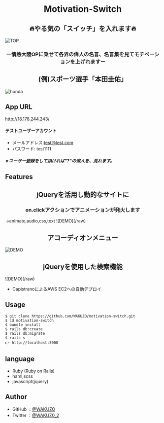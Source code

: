 <h1 align="center">Motivation-Switch</h1>

<h2 align="center">🔥やる気の「スイッチ」を入れます🔥</h2>

![TOP](https://gyazo.com/b4ce55ad2e1c11b17b62a56c4a5825c0/raw)

<h3 align="center">ー情熱大陸OPに乗せて各界の偉人の名言、名言集を見てモチベーションを上げれますー</h3>    

<h2 align="center">(例)スポーツ選手「本田圭佑」</h2>

![honda](https://gyazo.com/242a69597d7436089b2c77832024c740/raw)  


## App URL

http://18.178.244.243/

#### テストユーザーアカウント
  - メールアドレス:test@test.com
  - パスワード: test1111
##### ※ユーザー登録をして頂ければ"?"の偉人を、見れます。  


## Features

<h2 align="center">jQueryを活用し動的なサイトに</h2>
<h3 align="center">on.clickアクションでアニメーションが発火します</h3>
<p1 align="center">→animate,audio,css,text</p1>
![DEMO](/raw)

<h2 align="center">アコーディオンメニュー</h2>

![DEMO](/raw)

<h2 align="center">jQueryを使用した検索機能</h2>
![DEMO](/raw)

- CapistranoによるAWS EC2への自動デプロイ  


## Usage

```
$ git clone https://github.com/WAKUZO/motivation-switch.git
$ cd motivation-switch
$ bundle install
$ rails db:create
$ rails db:migrate
$ rails s
👉 http://localhost:3000
```  


## language

- Ruby (Ruby on Rails)
- haml,scss
- javascript(jquery)  


## Author

- GitHub
  ：<a href="https://github.com/WAKUZO?tab=repositories">@WAKUZO</a>
- Twitter
  ：<a href="https://twitter.com/WAKUZ0_2">@WAKUZ0_2</a>
